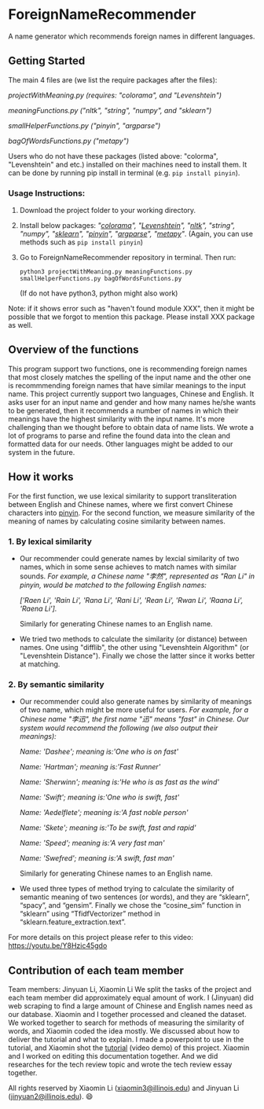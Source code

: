 # ForeignNameRecommender
A name generator which recommends foreign names in different languages.

## Getting Started

  The main 4 files are (we list the require packages after the files): 
  
  _projectWithMeaning.py (requires: "colorama", and "Levenshtein")_
  
  _meaningFunctions.py ("nltk", "string", "numpy", and "sklearn")_
  
  _smallHelperFunctions.py ("pinyin", "argparse")_
  
  _bagOfWordsFunctions.py ("metapy")_
  
  Users who do not have these packages (listed above: "colorma", "Levenshtein" and etc.) installed on their machines need to install them. It can be done by running pip install in terminal (e.g. `pip install pinyin`).
  
  ### Usage Instructions:
   1. Download the project folder to your working directory. 
   
   2. Install below packages: _"[colorama](https://pypi.org/project/colorama/)", "[Levenshtein](https://pypi.org/project/python-Levenshtein/)", "[nltk](https://www.nltk.org/)", "string", "numpy", "[sklearn](https://pypi.org/project/scikit-learn/)", "[pinyin](https://pypi.org/project/pinyin/)", "[argparse](https://docs.python.org/3/howto/argparse.html)", "[metapy](https://github.com/meta-toolkit/metapy)"_.
      (Again, you can use methods such as `pip install pinyin`)
   
   3. Go to ForeignNameRecommender repository in terminal. Then run:
   
      `python3 projectWithMeaning.py meaningFunctions.py smallHelperFunctions.py bagOfWordsFunctions.py`
      
      (If do not have python3, python might also work)
   
   Note: if it shows error such as "haven't found module XXX", then it might be possible that we forgot to mention this package. Please install XXX package as well.
   
  
## Overview of the functions
  This program support two functions, one is recommending foreign names that most closely matches the spelling of the input name and the other one is recommmending foreign names that have similar meanings to the input name. This project currently support two languages, Chinese and English. It asks user for an input name and gender and how many names he/she wants to be generated, then it recommends a number of names in which their meanings have the highest similarity with the input name.
   It's more challenging than we thought before to obtain data of name lists. We wrote a lot of programs to parse and refine the found data into the clean and formatted data for our needs. Other languages might be added to our system in the future.

## How it works
  For the first function, we use lexical similarity to support transliteration between English and Chinese names, where we first convert Chinese characters into [pinyin](https://en.wikipedia.org/wiki/Pinyin). For the second function, we measure similarity of the meaning of names by calculating cosine similarity between names. 
  
 ### 1. By lexical similarity

  - Our recommender could generate names by lexcial similarity of two names, which in some sense achieves to match names with similar sounds. _For example, a Chinese name "李然", represented as "Ran Li" in pinyin, would be matched to the following English names:_
  
     _['Raen Li', 'Rain Li', 'Rana Li', 'Rani Li', 'Rean Li', 'Rwan Li', 'Raana Li', 'Raena Li']._ 
  
    Similarly for generating Chinese names to an English name.
  
  - We tried two methods to calculate the similarity (or distance) between names. One using "difflib", the other using "Levenshtein Algorithm" (or "Levenshtein Distance"). Finally we chose the latter since it works better at matching.
  
  ### 2. By semantic similarity
  - Our recommender could also generate names by similarity of meanings of two name, which might be more useful for users. _For example, for a Chinese name "李迅", the first name "迅" means "fast" in Chinese. Our system would recommend the following (we also output their meanings):_
  
    _Name: 'Dashee'; meaning is:'One who is on fast'_
    
    _Name: 'Hartman'; meaning is:'Fast Runner'_
    
    _Name: 'Sherwinn'; meaning is:'He who is as fast as the wind'_
    
    _Name: 'Swift'; meaning is:'One who is swift, fast'_
    
    _Name: 'Aedelflete'; meaning is:'A fast noble person'_
    
    _Name: 'Skete'; meaning is:'To be swift, fast and rapid'_
    
    _Name: 'Speed'; meaning is:'A very fast man'_
    
    _Name: 'Swefred'; meaning is:'A swift, fast man'_
   
     Similarly for generating Chinese names to an English name.
   
   - We used three types of method trying to calculate the similarity of semantic meaning of two sentences (or words), and they are “sklearn”, “spacy”, and “gensim”. Finally we chose the “cosine_sim” function in “sklearn” using “TfidfVectorizer” method in “sklearn.feature_extraction.text”. 
  
  For more details on this project please refer to this video: https://youtu.be/Y8Hzic45gdo
  
## Contribution of each team member
Team members: Jinyuan Li, Xiaomin Li
  We split the tasks of the project and each team member did approximately equal amount of work. I (Jinyuan) did web scraping to find a large amount of Chinese and English names need as our database. Xiaomin and I together processed and cleaned the dataset. We worked together to search for methods of measuring the similarity of words, and Xiaomin coded the idea mostly. We discussed about how to deliver the tutorial and what to explain. I made a powerpoint to use in the tutorial, and Xiaomin shot the [tutorial](https://youtu.be/Y8Hzic45gdo) (video demo) of this project. Xiaomin and I worked on editing this documentation together. And we did researches for the tech review topic and wrote the tech review essay together. 
  
  All rights reserved by Xiaomin Li (xiaomin3@illinois.edu) and Jinyuan Li (jinyuan2@illinois.edu).
  😄
